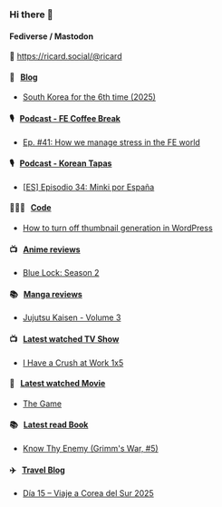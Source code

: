 ### Hi there 👋

#### Fediverse / Mastodon

🐘 https://ricard.social/@ricard

#### 📝 &nbsp;&nbsp;[Blog](https://ricard.blog)

- [South Korea for the 6th time (2025)](https://ricard.blog/personal/south-korea-2025/)

#### 🎙 &nbsp;&nbsp;[Podcast - FE Coffee Break](https://frontendcoffeebreak.transistor.fm/)

- [Ep. #41: How we manage stress in the FE world](https://share.transistor.fm/s/8e78e642)

#### 🎙 &nbsp;&nbsp;[Podcast - Korean Tapas](https://koreantapas.show/)

- [[ES] Episodio 34: Minki por España](https://podcasters.spotify.com/pod/show/korean-tapas/episodes/ES-Episodio-34-Minki-por-Espaa-e2h7iun)

#### 👨🏻‍💻 &nbsp;&nbsp;[Code](https://ricard.dev)

- [How to turn off thumbnail generation in WordPress](https://ricard.dev/how-to-turn-off-thumbnail-generation-in-wordpress/)

#### 📺 &nbsp;&nbsp;[Anime reviews](https://anime.ricard.blog)

- [Blue Lock: Season 2](https://anime.ricard.blog/reviews/blue-lock-season-2/)

#### 📚 &nbsp;&nbsp;[Manga reviews](https://anime.ricard.blog)

- [Jujutsu Kaisen - Volume 3](https://manga.ricard.blog/reviews/jujutsu-kaisen/volume/3/)

#### 📺 &nbsp;&nbsp;[Latest watched TV Show](https://quicoto.github.io/reviews/tv-shows)

- [I Have a Crush at Work 1x5](https://quicoto.github.io/reviews/tv-shows/i-have-a-crush-at-work/1x5)

#### 🍿 &nbsp;&nbsp;[Latest watched Movie](https://quicoto.github.io/reviews/movies/)

- [The Game](https://quicoto.github.io/reviews/movies/the-game/)

#### 📚 &nbsp;&nbsp;[Latest read Book](https://ricard.blog/books/)

- [Know Thy Enemy (Grimm&#39;s War, #5)](https://www.goodreads.com/review/show/7019803899?utm_medium=api&amp;utm_source=rss)

#### ✈️ &nbsp;&nbsp;[Travel Blog](https://www.quicoto.com/)

- [Día 15 – Viaje a Corea del Sur 2025](https://www.quicoto.com/dia-15-viaje-a-corea-del-sur-2025/)

